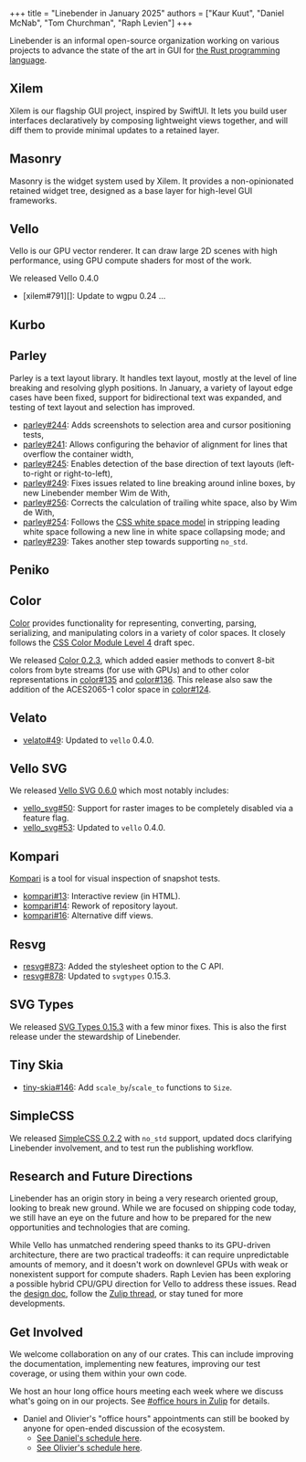 +++
title = "Linebender in January 2025"
authors = ["Kaur Kuut", "Daniel McNab", "Tom Churchman", "Raph Levien"]
+++

Linebender is an informal open-source organization working on various projects to advance the state of the art in GUI for [the Rust programming language](https://rust-lang.org).

## Xilem

Xilem is our flagship GUI project, inspired by SwiftUI.
It lets you build user interfaces declaratively by composing lightweight views together, and will diff them to provide minimal updates to a retained layer.

<!-- Docs contributed, pod flexibility, emoji picker landed,  -->

## Masonry

Masonry is the widget system used by Xilem.
It provides a non-opinionated retained widget tree, designed as a base layer for high-level GUI frameworks.

<!-- Docs, Box<dyn widget> cleanup, inspector, transforms, zstack -->

## Vello

Vello is our GPU vector renderer.
It can draw large 2D scenes with high performance, using GPU compute shaders for most of the work.

We released Vello 0.4.0

- [xilem#791][]: Update to wgpu 0.24
...

<!-- Screenshot of image extend modes -->

## Kurbo

## Parley

Parley is a text layout library.
It handles text layout, mostly at the level of line breaking and resolving glyph positions.
In January, a variety of layout edge cases have been fixed, support for bidirectional text was expanded, and testing of text layout and selection has improved.

- [parley#244][]: Adds screenshots to selection area and cursor positioning tests,
- [parley#241][]: Allows configuring the behavior of alignment for lines that overflow the container width,
- [parley#245][]: Enables detection of the base direction of text layouts (left-to-right or right-to-left),
- [parley#249][]: Fixes issues related to line breaking around inline boxes, by new Linebender member Wim de With,
- [parley#256][]: Corrects the calculation of trailing white space, also by Wim de With,
- [parley#254][]: Follows the [CSS white space model][] in stripping leading white space following a new line in white space collapsing mode; and
- [parley#239][]: Takes another step towards supporting `no_std`.

## Peniko

<!-- there was a release, but only to bump dependencies -->

## Color

[Color][] provides functionality for representing, converting, parsing, serializing, and manipulating colors in a variety of color spaces.
It closely follows the [CSS Color Module Level 4][] draft spec.

We released [Color 0.2.3][], which added easier methods to convert 8-bit colors from byte streams (for use with GPUs) and to other color representations in [color#135][] and [color#136][].
This release also saw the addition of the ACES2065-1 color space in [color#124][].

## Velato

- [velato#49][]: Updated to `vello` 0.4.0.

## Vello SVG

We released [Vello SVG 0.6.0] which most notably includes:
- [vello_svg#50][]: Support for raster images to be completely disabled via a feature flag.
- [vello_svg#53][]: Updated to `vello` 0.4.0.

## Kompari

[Kompari] is a tool for visual inspection of snapshot tests.

- [kompari#13][]: Interactive review (in HTML).
- [kompari#14][]: Rework of repository layout.
- [kompari#16][]: Alternative diff views.

## Resvg

- [resvg#873][]: Added the stylesheet option to the C API.
- [resvg#878][]: Updated to `svgtypes` 0.15.3.

## SVG Types

We released [SVG Types 0.15.3] with a few minor fixes.
This is also the first release under the stewardship of Linebender.

## Tiny Skia

- [tiny-skia#146][]: Add `scale_by`/`scale_to` functions to `Size`.

## SimpleCSS

We released [SimpleCSS 0.2.2] with `no_std` support, updated docs clarifying Linebender involvement, and to test run the publishing workflow.

## Research and Future Directions

Linebender has an origin story in being a very research oriented group, looking to break new ground.
While we are focused on shipping code today, we still have an eye on the future and how to be prepared for the new opportunities and technologies that are coming.

While Vello has unmatched rendering speed thanks to its GPU-driven architecture, there are two practical tradeoffs: it can require unpredictable amounts of memory, and it doesn't work on downlevel GPUs with weak or nonexistent support for compute shaders.
Raph Levien has been exploring a possible hybrid CPU/GPU direction for Vello to address these issues.
Read the [design doc][Potato design doc], follow the [Zulip thread][Potato zulip thread], or stay tuned for more developments.

## Get Involved

We welcome collaboration on any of our crates.
This can include improving the documentation, implementing new features, improving our test coverage, or using them within your own code.

We host an hour long office hours meeting each week where we discuss what's going on in our projects.
See [#office hours in Zulip](https://xi.zulipchat.com/#narrow/channel/359642-office-hours) for details.

* Daniel and Olivier's "office hours" appointments can still be booked by anyone for open-ended discussion of the ecosystem.
  * [See Daniel's schedule here](https://calendar.google.com/calendar/u/0/appointments/schedules/AcZssZ32eQYJ9DtZ_wJaYNtT36YioETiloZDIdImFpBFRo5-XsqGzpikgkg47LPsiHhpiwiQ1orOwwW2).
  * [See Olivier's schedule here](https://calendar.google.com/calendar/u/0/appointments/schedules/AcZssZ2t767ZRETD_TkRI_VxK2ZTG0VrO9OZ4l7HvTxefhtJcg85iK0ZN7zWNnAEZtH0Dn7C1GKxrmYM).

[Color]: https://docs.rs/color/
[CSS Color Module Level 4]: https://www.w3.org/TR/css-color-4/
[Color 0.2.3]: https://github.com/linebender/color/releases/tag/v0.2.3
[color#124]: https://github.com/linebender/color/pull/124
[color#135]: https://github.com/linebender/color/pull/135
[color#136]: https://github.com/linebender/color/pull/136

[parley#239]: https://github.com/linebender/parley/pull/239
[parley#241]: https://github.com/linebender/parley/pull/241
[parley#244]: https://github.com/linebender/parley/pull/244
[parley#245]: https://github.com/linebender/parley/pull/245
[parley#249]: https://github.com/linebender/parley/pull/249
[parley#254]: https://github.com/linebender/parley/pull/254
[parley#256]: https://github.com/linebender/parley/pull/256
[CSS white space model]: https://www.w3.org/TR/CSS2/text.html#white-space-model

[velato#49]: https://github.com/linebender/velato/pull/49

[Vello SVG 0.6.0]: https://github.com/linebender/vello_svg/releases/tag/v0.6.0
[vello_svg#50]: https://github.com/linebender/vello_svg/pull/50
[vello_svg#53]: https://github.com/linebender/vello_svg/pull/53

[Kompari]: https://github.com/linebender/kompari
[kompari#13]: https://github.com/linebender/kompari/pull/13
[kompari#14]: https://github.com/linebender/kompari/pull/14
[kompari#16]: https://github.com/linebender/kompari/pull/16

[resvg#873]: https://github.com/linebender/resvg/pull/873
[resvg#878]: https://github.com/linebender/resvg/pull/878

[SVG Types 0.15.3]: https://github.com/linebender/svgtypes/releases/tag/v0.15.3

[tiny-skia#146]: https://github.com/linebender/tiny-skia/pull/146

[SimpleCSS 0.2.2]: https://github.com/linebender/simplecss/releases/tag/v0.2.2

[Potato design doc]: https://docs.google.com/document/d/1gEqf7ehTzd89Djf_VpkL0B_Fb15e0w5fuv_UzyacAPU/edit?usp=sharing
[Potato zulip thread]: https://xi.zulipchat.com/#narrow/channel/197075-gpu/topic/Potato.20-.20a.20paper.20design.20for.20a.20CPU.2FGPU.20hybrid.20renderer
